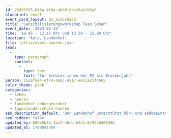 ```yaml
---
id: 25d35f95-b68a-4fde-abdd-0b1c6a2cb5a5
blueprint: event
event_card_layout: as_accordion
title: 'Sensibilisierungsworkshop Taso Sehen'
event_date: '2024-03-15'
time: '10.45 - 12.15 Uhr und 13.30 - 15.00 Uhr'
location: 'Aula, Landenhof'
file: lottie/event-hoeren.json
lead:
  -
    type: paragraph
    content:
      -
        type: text
        text: 'für Schüler:innen der P2 bis Brückenjahr'
person: 552efae4-ef74-4aac-a517-e6c1ac5f4b65
color_theme: pink
categories:
  - sehen
  - hoeren
  - landenhof-uebergeordnet
  - tagessonderschule-hoeren
seo_description_default: 'Der Landenhof unterstützt hör- und sehbeeinträchtigte Kinder & Jugendliche in ihrem selbstbestimmten Leben durch Förderung ihrer Fähigkeiten & Entwicklung'
seo_hidden: false
updated_by: 685e5b8a-1ba7-40cb-b5da-6f92d040030b
updated_at: 1709041404
---
```

